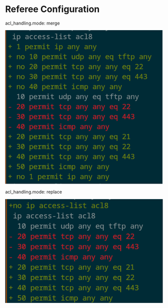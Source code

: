 # Referee Configuration

acl_handling.mode: merge

   ![](img/merge.png)

acl_handling.mode: replace

   ![](img/replace.png)
